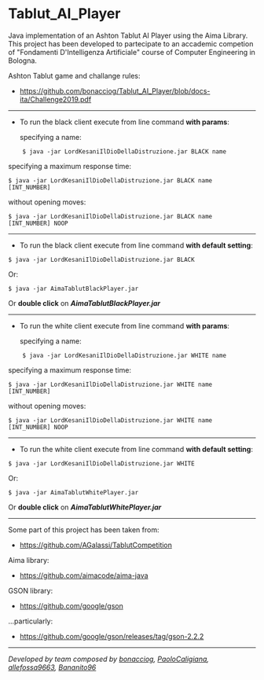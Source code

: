# Tablut_AI_Player

Java implementation of an Ashton Tablut AI Player using the Aima Library. This project has been developed to partecipate to an accademic competion of "Fondamenti D'Intelligenza Artificiale" course of Computer Engineering in Bologna.

Ashton Tablut game and challange rules:

  - https://github.com/bonacciog/Tablut_AI_Player/blob/docs-ita/Challenge2019.pdf

- - -
- To run the black client execute from line command **with params**:

    specifying a name:
  
```
    $ java -jar LordKesaniIlDioDellaDistruzione.jar BLACK name
```
   specifying a maximum response time:

    $ java -jar LordKesaniIlDioDellaDistruzione.jar BLACK name [INT_NUMBER]

   without opening moves:
  
    $ java -jar LordKesaniIlDioDellaDistruzione.jar BLACK name [INT_NUMBER] NOOP

- - -

  - To run the black client execute from line command **with default setting**:
  
```
$ java -jar LordKesaniIlDioDellaDistruzione.jar BLACK
```

Or:
      
    $ java -jar AimaTablutBlackPlayer.jar 
      
Or **double click** on ***AimaTablutBlackPlayer.jar***

- - -
- To run the white client execute from line command **with params**:

   specifying a name:
```
    $ java -jar LordKesaniIlDioDellaDistruzione.jar WHITE name
```
   specifying a maximum response time:

    $ java -jar LordKesaniIlDioDellaDistruzione.jar WHITE name [INT_NUMBER]

   without opening moves:
  
    $ java -jar LordKesaniIlDioDellaDistruzione.jar WHITE name [INT_NUMBER] NOOP
- - -

  - To run the white client execute from line command **with default setting**:
 ```
$ java -jar LordKesaniIlDioDellaDistruzione.jar WHITE 
 ```
Or:
``` 
$ java -jar AimaTablutWhitePlayer.jar 
```
Or **double click** on ***AimaTablutWhitePlayer.jar***

- - -

Some part of this project has been taken from:

  - https://github.com/AGalassi/TablutCompetition

Aima library:

  - https://github.com/aimacode/aima-java



GSON library:
  - https://github.com/google/gson

...particularly:

  - https://github.com/google/gson/releases/tag/gson-2.2.2



- - -

_Developed by team composed by [bonacciog](https://github.com/bonacciog), [PaoloCaligiana](https://github.com/PaoloCaligiana), [allefossa9663](https://github.com/allefossa9663), [Bananito96](https://github.com/Bananito96)_

